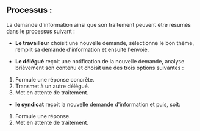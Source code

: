 ## Processus : ##

La demande d'information ainsi que son traitement peuvent  être résumés dans le processus suivant :

- **Le travailleur** choisit une nouvelle demande, sélectionne le bon thème, remplit sa demande d'information et ensuite l'envoie.

- **Le délégué** reçoit une notification de la nouvelle demande, analyse brièvement son contenu et choisit une des trois options suivantes :

1. Formule une réponse concrète.
2. Transmet à un autre délégué.
3. Met en attente de traitement.

- **le syndicat** reçoit la nouvelle demande d'information et puis, soit:

1. Formule une réponse.
2. Met en attente de traitement.
